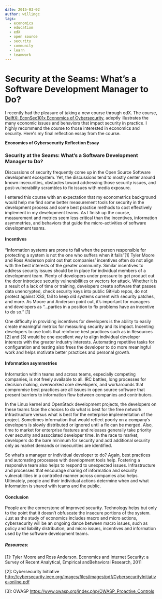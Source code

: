 ```yaml
---
date: 2015-03-02
author: willingc
tags:
  - economics
  - education
  - edX
  - open source
  - security
  - community
  - learn
  - teamwork
---
```


# Security at the Seams: What’s a Software Development Manager to Do?

I recently had the pleasure of taking a new course through edX. The course, [DelftX: EconSec101x Economics of Cybersecurity](https://www.edx.org/course/economics-cybersecurity-delftx-econsec101x), adeptly illustrates the many economic issues and behaviors that impact security in practice. I highly recommend the course to those interested in economics and security. Here's my final reflection essay from the course.
<!-- more -->
**Economics of Cybersecurity Reflection Essay**

### Security at the Seams: What’s a Software Development Manager to Do?

Discussions of security frequently come up in the Open Source Software development ecosystem. Yet, the discussions tend to mostly center around known insecurities, obstacles toward addressing those security issues, and post-vulnerability scrambles to fix issues with media exposure.

I entered this course with an expectation that my econometrics background would help me find some better measurement tools for security in the development process and some best practice methods to cost effectively implement in my development teams. As I finish up the course, measurement and metrics seem less critical than the incentives, information asymmetries, and behaviors that guide the micro-activities of software development teams.

#### Incentives

“Information systems are prone to fail when the person responsible for protecting a system is not the one who suffers when it fails”[1] Tyler Moore and Ross Anderson point out that companies’ incentives often do not align with the best interests of the greater community. Similar incentives to address security issues should be in place for individual members of a development team. Plenty of developers under pressure to get product out the door introduce security vulnerabilities or vectors for attack. Whether it is a result of a lack of time or training, developers create software that passes data unencrypted, check security keys into public GitHub repos, do not protect against XSS, fail to keep old systems current with security patches, and more. As Moore and Anderson point out, it’s important for managers and developers as “…parties in a position to fix problems have an incentive to do so.” [1]

One difficulty in providing incentives for developers is the ability to easily create meaningful metrics for measuring security and its impact. Incenting developers to use tools that reinforce best practices such as in Resources [2] and [3] would be one excellent way to align individual developer interests with the greater industry interests. Automating repetitive tasks for configuration and testing also frees the developer to do more meaningful work and helps motivate better practices and personal growth.

#### Information asymmetries

Information within teams and across teams, especially competing companies, is not freely available to all. IRC battles, long processes for decision making, overworked core developers, and workarounds that compromise best practices are all issues in open source software that present barriers to information flow between companies and contributors.

In the Linux kernel and OpenStack development projects, the developers on these teams face the choices to do what is best for the free network infrastructure versus what is best for the enterprise implementation of the project. Sometimes information that would reflect poorly on a company’s developers is slowly distributed or ignored until a fix can be merged. Also, time to market for enterprise features and releases generally take priority over security and associated developer time. In the race to market, developers do the bare minimum for security and add additional security only as market demands or insecurities are identified.

So what’s a manager or individual developer to do? Again, best practices and automating processes with development tools help. Fostering a responsive team also helps to respond to unexpected issues. Infrastructure and processes that encourage sharing of information and security vulnerabilities in a controlled manner across companies also helps. Ultimately, people and their individual actions determine when and what information is shared with teams and the public.

#### Conclusion

People are the cornerstone of improved security. Technology helps but only to the point that it doesn’t obfuscate the insecure portions of the system. Just as the study of economics includes macro and micro actions, cybersecurity will be an ongoing dance between macro issues, such as policy and liability distribution, and micro issues, incentives and information used by the software development teams.

##### Resources:

[1]: Tyler Moore and Ross Anderson. Economics and Internet Security: a Survey of Recent Analytical, Empirical
andBehavioral Research, 2011

[2]: Cybersecurity Initiative http://cybersecurity.ieee.org/images/files/images/pdf/CybersecurityInitiative-online.pdf

[3]: OWASP https://www.owasp.org/index.php/OWASP_Proactive_Controls
